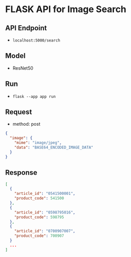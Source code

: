 # FLASK API for Image Search

## API Endpoint

- `localhost:5000/search`

## Model

- ResNet50

## Run

- `flask --app app run`

## Request

- method: post

```JSON
{
  "image": {
    "mime": "image/jpeg",
    "data": "BASE64_ENCODED_IMAGE_DATA"
  }
}
```

## Response

```JSON
[
  {
    "article_id": "0541500001",
    "product_code": 541500
  },
  {
    "article_id": "0598795016",
    "product_code": 598795
  },
  {
    "article_id": "0700907007",
    "product_code": 700907
  }
  ...
]
```
